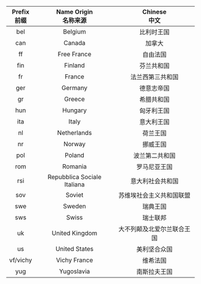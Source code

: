 |Prefix<br>前缀<br>|Name Origin<br>名称来源<br>|Chinese<br>中文<br>|
|:----:|:----:|:----:|
|bel|Belgium|比利时王国|
|can|Canada|加拿大|
|ff|Free France|自由法国|
|fin|Finland|芬兰共和国|
|fr|France|法兰西第三共和国|
|ger|Germany|德意志帝国|
|gr|Greece|希腊共和国|
|hun|Hungary|匈牙利王国|
|ita|Italy|意大利王国|
|nl|Netherlands|荷兰王国|
|nr|Norway|挪威王国|
|pol|Poland|波兰第二共和国|
|rom|Romania|罗马尼亚王国|
|rsi|Repubblica Sociale Italiana|意大利社会共和国|
|sov|Soviet|苏维埃社会主义共和国联盟|
|swe|Sweden|瑞典王国|
|sws|Swiss|瑞士联邦|
|uk|United Kingdom|大不列颠及北爱尔兰联合王国|
|us|United States|美利坚合众国|
|vf/vichy|Vichy France|维希法国|
|yug|Yugoslavia|南斯拉夫王国|
